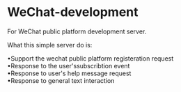 # WeChat-development
For WeChat public platform development server.

What this simple server do is:

  •Support the wechat public platform registeration request  
  •Response to the user'ssubscribtion event  
  •Response to user's help message request  
  •Response to general text interaction
